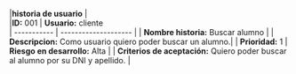 

|**historia de usuario** |   
|**ID:**  001 | **Usuario:**  cliente                                
| ----------- | -------------------- | 
| **Nombre historia:** Buscar alumno |
| **Descripcion:** Como usuario quiero poder buscar un alumno.|
| **Prioridad:** 1 | **Riesgo en desarrollo:** Alta |
| **Criterios de aceptación:** Quiero poder buscar al alumno por su DNI y apellido. | 


